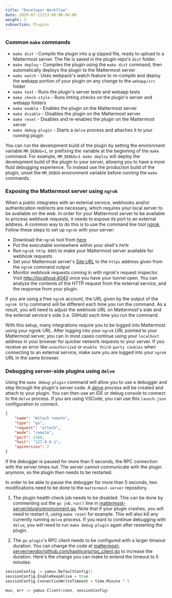 ```yaml
---
title: "Developer Workflow"
date: 2020-07-11T23:00:00-04:00
weight: 3
subsection: Plugins
---
```


### Common `make` commands

- `make dist` - Compile the plugin into a g-zipped file, ready to upload to a Mattermost server. The file is saved in the plugin repo's `dist` folder.
- `make deploy` - Compiles the plugin using the `make dist` command, then automatically deploys the plugin to the Mattermost server
- `make watch` - Uses webpack's watch feature to re-compile and deploy the webapp portion of your plugin on any change to the `webapp/src` folder
- `make test` - Runs the plugin's server tests and webapp tests
- `make check-style` - Runs linting checks on the plugin's server and webapp folders
- `make enable` - Enables the plugin on the Mattermost server
- `make disable` - Disables the plugin on the Mattermost server
- `make reset` - Disables and re-enables the plugin on the Mattermost server
- `make debug-plugin` - Starts a `delve` process and attaches it to your running plugin

You can run the development build of the plugin by setting the environment variable `MM_DEBUG=1`, or prefixing the variable at the beginning of the `make` command. For example, `MM_DEBUG=1 make deploy` will deploy the development build of the plugin to your server, allowing you to have a more fluid debugging experience. To instead use the production build of the plugin, unset the `MM_DEBUG` environment variable before running the `make` commands.

### Exposing the Mattermost server using `ngrok`

When a public integrates with an external service, webhooks and/or authentication redirects are necessary, which requires your local server to be available on the web. In order for your Mattermost server to be available to process webhook requests, it needs to expose its port to an external address. A common way to do this is to use the command line tool [ngrok](https://ngrok.com). Follow these steps to set up `ngrok` with your server:

- Download the `ngrok` tool from [here](https://ngrok.com/download)
- Put the executable somewhere within your shell's `PATH`
- Run `ngrok http 8065` to make your Mattermost server available for webhook requests
- Set your Mattermost server's [Site URL](http://localhost:8065/admin_console/environment/web_server) to the `https` address given from the `ngrok` command output
- Monitor webhook requests coming in with ngrok's request inspector. Visit [http://localhost:4040](http://localhost:4040) once you have your tunnel open. You can analyze the contents of the HTTP request from the external service, and the response from your plugin.

If you are using a free `ngrok` account, the URL given by the output of the `ngrok http` command will be different each time you run the command. As a result, you will need to adjust the webhook URL on Mattermost's side and the external service's side (i.e. GitHub) each time you run the command.

With this setup, many integrations require you to be logged into Mattermost using your ngrok URL. After logging into your `ngrok` URL pointed to your Mattermost server, you can in most cases continue using your `localhost` address in your browser for quicker network requests to your server. If you receive an error like `unauthorized` or `enable third-party cookies` when connecting to an external service, make sure you are logged into your `ngrok` URL in the same browser.

### Debugging server-side plugins using `delve`

Using the `make debug-plugin` command will allow you to use a debugger and step through the plugin's server code. A [delve](https://github.com/go-delve/delve) process will be created and attach to your plugin. You can then use an IDE or debug console to connect to the `delve` process. If you are using VSCode, you can use this `launch.json` configuration to connect.

```json
{
    "name": "Attach remote",
    "type": "go",
    "request": "attach",
    "mode": "remote",
    "port": 2346,
    "host": "127.0.0.1",
    "apiVersion": 2
}
```

If the debugger is paused for more than 5 seconds, the RPC connection with the server times out. The server cannot communicate with the plugin anymore, so the plugin then needs to be restarted.

In order to be able to pause the debugger for more than 5 seconds, two modifications need to be done to the `mattermost-server` repository.

1. The plugin health check job needs to be disabled. This can be done by commenting out the `go job.run()` line in [mattermost-server/plugin/environment.go](https://github.com/mattermost/mattermost-server/blob/master/plugin/environment.go#L510). Note that if your plugin crashes, you will need to restart it, using `make reset` for example. This will also kill any currently running `delve` process. If you want to continue debugging with `delve`, you will need to run `make debug-plugin` again after restarting the plugin.

2. The `go-plugin`'s RPC client needs to be configured with a larger timeout duration. You can change the code at [mattermost-server/vendor/github.com/hashicorp/rpc_client.go](https://github.com/mattermost/mattermost-server/blob/bf03f391e635b0b9b129768cec5ea13c571744fa/vendor/github.com/hashicorp/go-plugin/rpc_client.go#L63) to increase the duration. Here's the change you can make to extend the timeout to 5 minutes:

```go
sessionConfig := yamux.DefaultConfig()
sessionConfig.EnableKeepAlive = true
sessionConfig.ConnectionWriteTimeout = time.Minute * 5

mux, err := yamux.Client(conn, sessionConfig)
```
